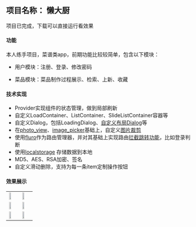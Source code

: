 ## 项目名称： 懒大厨
项目已完成，下载可以直接运行看效果
#### 功能
本人练手项目，菜谱类app，前期功能比较较简单，包含以下模块：

 - 用户模块：注册、登录、修改密码
  
 - 菜品模块：菜品制作过程展示、检索、上新、收藏
 
 #### 技术实现
 
 - Provider实现组件的状态管理，做到局部刷新
 - 自定义LoadContainer、ListContainer、SlideListContainer容器等
 - 自定义Dialog，包括LoadingDialog、[自定义布局Dialog](https://blog.csdn.net/qq627578198/article/details/105486722)等
 - 在[photo_view](https://github.com/renancaraujo/photo_view)、[image_picker](https://github.com/flutter/plugins)基础上，自定义[图片裁剪](https://blog.csdn.net/qq627578198/article/details/103981254)
 - 使用[fluro](https://github.com/theyakka/fluro)作为路由管理器，并对其基础上实现路由[拦截跳转功能](https://blog.csdn.net/qq627578198/article/details/105487091)，比如登录判断
 - 使用[localstorage](https://github.com/lesnitsky/flutter_localstorage) 存储数据到本地
 - MD5、AES、RSA加密、签名
 - 自定义滑动删除，支持为每一条item定制操作按钮
 
 #### 效果展示
 <table>
 	<tr>
 		<td>
 		<img src="https://img-blog.csdnimg.cn/20200520102345117.png" width="50%"/>
 		</td>
 		<td>
 		 <img src="https://img-blog.csdnimg.cn/20200520102343864.png" width="50%"/>
 		 </td>
 	</tr>
 	<tr>
 		<td>
 		 <img src="https://img-blog.csdnimg.cn/20200520102345554.png" width="50%"/>
 		</td>
 		<td>
 		  <img src="https://img-blog.csdnimg.cn/20200520102344200.png" width="50%"/>
 		 </td>
 	</tr>
 	<tr>
 		<td>
 		 <img src="https://img-blog.csdnimg.cn/20200520110319294.png" width="50%"/>
 		</td>
 		<td>
 		  <img src="https://img-blog.csdnimg.cn/20200520110420920.png" width="50%"/>
 		 </td>
 	</tr>
 </table>
 
